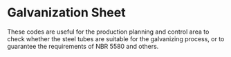 # Galvanization Sheet 

These codes are useful for the production planning and control area to check whether the steel tubes are suitable for the galvanizing process, or to guarantee the requirements of NBR 5580 and others.
